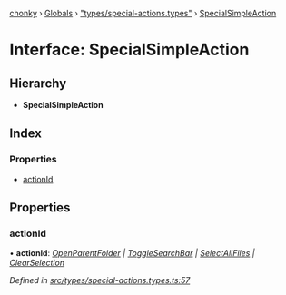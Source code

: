 [chonky](../README.md) › [Globals](../globals.md) › ["types/special-actions.types"](../modules/_types_special_actions_types_.md) › [SpecialSimpleAction](_types_special_actions_types_.specialsimpleaction.md)

# Interface: SpecialSimpleAction

## Hierarchy

* **SpecialSimpleAction**

## Index

### Properties

* [actionId](_types_special_actions_types_.specialsimpleaction.md#actionid)

## Properties

###  actionId

• **actionId**: *[OpenParentFolder](../enums/_types_special_actions_types_.specialaction.md#openparentfolder) | [ToggleSearchBar](../enums/_types_special_actions_types_.specialaction.md#togglesearchbar) | [SelectAllFiles](../enums/_types_special_actions_types_.specialaction.md#selectallfiles) | [ClearSelection](../enums/_types_special_actions_types_.specialaction.md#clearselection)*

*Defined in [src/types/special-actions.types.ts:57](https://github.com/TimboKZ/Chonky/blob/b63f6c0/src/types/special-actions.types.ts#L57)*
